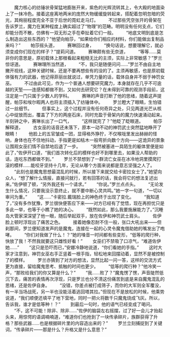 　　魔力核心的纺锤状骨架猛地膨胀开来，紫色的光辉流转其上，令大殿的地面染上了一抹冷色。接着这座离地两米的庞然大物缓缓旋转起来，搭配着忽明忽暗的荧光，其绚丽程度完全不亚于后世的霓虹走马灯。
　　不过那些凭空张开的骨架在告诉罗兰，魔力在某种程度上确实超过了“物理”的范畴。明明没有任何支点，它们却能分而不散，仿佛有一双无形之手在牵扯着它们一般。
　　“地底文明到底是怎么制造出这些东西的？”他望向帕莎，“如果给你们相应的材料，你们能做出复制品来吗？”
　　帕莎摇头道，
　　赛琳回过身，
　　“换句话说，想要理解它，就必须变成你们现在的样子？”提莉问道。
　　赛琳颇有些无奈道，
　　“等等……莫非你的意思是，原初载体上那根看起来粗糙无比的主须，实际上非常敏感？”罗兰惊讶道。
　　赛琳理所当然道，
　　“不，我只是随便问问……”罗兰不由自主地撇开视线，这种关键时候，还是不要再想些有的没的了。主须再敏感，也是原初载体强有力的武器，他记得菲丽丝就说过，单凭力量的话，载体自身并不弱于神罚女巫。
　　不过由此可见，作为一个普通人想要研究魔力，本身就存在几乎不可逾越的天堑——连感知都做不到，又如何去研究它？在未得到可靠的观测手段前，这注定是一门只属于少数人的学科。
　　赛琳的声音打断了他的思绪，随着这声提醒，帕莎和埃尔暇两人也将主须插入了纺锤体中。
　　罗兰瞪大了眼睛，生怕错过一丝细节。
　　但事实上，这个过程并没有任何奇异之处，只见两道光芒从核心中绽放而出，覆盖了下方的两座石床，同时充盈于骨架内的魔力快速涌动起来。半刻钟之中，赛琳长出了一口气，
　　“这样就完了？”他眨了眨眼道。
　　帕莎解释道，
　　古女巫的话音还未落下，原本一动不动的神罚武士突然猛地睁开了眼睛！
　　他脸上的五官皱成一团，显得格外狰狞，不仅喉咙里发出赫赫的怪响，身体也在不住地抖动，手指更是如枯木一般弯折向数个方向——这诡异的景象让围观女巫们情不自禁地后退了一步。
　　“突然被塞进一具陌生的躯体里便是如此了，”佐伊开口道，“我们首次转化后的模样也好不到哪里去，如果没人帮助的话，连吃东西都做不到。”
　　罗兰不禁想到了一群流亡女巫在冰冷地洞里摸爬打滚的模样……能咬牙坚持十几年，无论从哪个方面来说都是意志坚强之人了。
　　“此刻也是魔鬼思想最混乱的时候，所以接下来就交给卡密拉女士了。”她望向众人，“想了解什么情报，直接问就行，若有回答的话，我会将它的想法复述出来。”佐伊顿了顿，“另外我还有一个请求。”
　　“你说。”罗兰点点头。
　　“无论发生什么情况，只要我没示意终止，就不要中断心灵共鸣。”她一字一句道，“一切以审问为重。”
　　“这……”卡密拉.戴瑞脸上的神色终于出现了变化。
　　“我知道了，”没有多作犹豫，罗兰很快便答应下来——对方已经有了觉悟，现在再担忧只是多此一举，也等于小瞧了她的决心。
　　“既然如此，那么我要施展能力了。”沉睡岛大管家深深望了他一眼，随后举起双手，放在佐伊和神罚武士肩头。
　　佐伊脸上顿时浮现出了痛苦之色。
　　接着她像忍耐不住一般，张口大吼出来——但刹那间，罗兰便知道发声的是魔鬼，连接在一起的心灵令魔鬼借助她的嘴发出了咆哮。
　　“你们对我做了什么！？”她的嗓音一时间都有些变形，“低等的爬行种，快放了我！不然我就要这只雌性好看！”
　　女巫们不禁吸了口凉气，“难道佐伊她……”
　　“这只是恐吓而已，”安娜冷静地说道，“你们看她的手指。”
　　这时大家才注意到，神罚女巫右手正竖着一根手指，轻松地来回摆动着，显然不是被控制了的模样。
　　罗兰亦猜到了对方的想法，显然比起一问一答，这样的交流方式更为直接，留给魔鬼思考、抵触的时间也更少。
　　“低等的爬行种？”他冷笑一声，“那败给我们的你又算是什么？”
　　“我……败了？”魔鬼愣了愣，声音陡然低沉下去，痛苦的表情再次浮现，只是罗兰也分不清这份痛苦到底是来自魔鬼混乱的思绪，还是佐伊自身。
　　“没错，你差点被打成筛子，而你的大军则全军覆没，有一半当场战死，另一半也没能活着逃回塔其拉。”但现在不是放松的时候，他乘势说道，“我们顺便还填平了地下营地，同时一把火将数千只魔鬼烧成飞灰。所以，告诉我，谁才是低等种！？”
　　到最后一句时，他的语气已经变成了喝问。
　　“不，这不可能！除非、除非……”佐伊的脑袋左右摇摆，过了好一会儿才抬起头来，用惊愕的语调喃喃道，“难道你们也抢到了一块传承碎片，族群获得了升格？那些武器……也是根据碎片里的内容造出来的？”
　　罗兰立刻捕捉到了关键词，“传承碎片——那是什么？升格又是什么意思？”